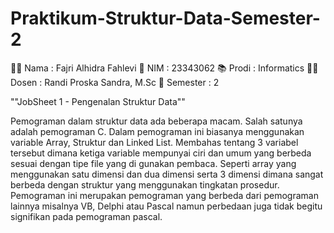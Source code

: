 # Praktikum-Struktur-Data-Semester-2

👨‍🎓 Nama : Fajri Alhidra Fahlevi
📇 NIM : 23343062
📚 Prodi : Informatics
🧑‍🏫️ Dosen : Randi Proska Sandra, M.Sc
📑 Semester : 2

""JobSheet 1 - Pengenalan Struktur Data""

Pemograman dalam struktur data ada beberapa macam. Salah satunya
adalah pemograman C. Dalam pemograman ini biasanya menggunakan variable
Array, Struktur dan Linked List. Membahas tentang 3 variabel tersebut dimana
ketiga variable mempunyai ciri dan umum yang berbeda sesuai dengan tipe file
yang di gunakan pembaca. Seperti array yang menggunakan satu dimensi dan dua
dimensi serta 3 dimensi dimana sangat berbeda dengan struktur yang
menggunakan tingkatan prosedur. Pemograman ini merupakan pemograman yang
berbeda dari pemograman lainnya misalnya VB, Delphi atau Pascal namun
perbedaan juga tidak begitu signifikan pada pemograman pascal.
